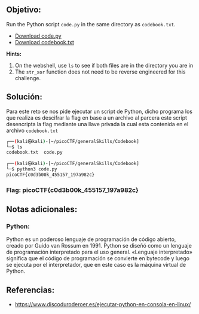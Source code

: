 ## Objetivo:
Run the Python script `code.py` in the same directory as `codebook.txt`.

-   [Download code.py](https://artifacts.picoctf.net/c/102/code.py)
-   [Download codebook.txt](https://artifacts.picoctf.net/c/102/codebook.txt)

**Hints:**
1. On the webshell, use `ls` to see if both files are in the directory you are in
2. The `str_xor` function does not need to be reverse engineered for this challenge.

## Solución:
Para este reto se nos pide ejecutar un script de Python, dicho programa los que realiza es descifrar la flag en base a un archivo al parcera este script desencripta la flag mediante una llave privada la cual esta contenida en el archivo `codebook.txt`

```bash
┌──(kali㉿kali)-[~/picoCTF/generalSkills/Codebook]
└─$ ls              
codebook.txt  code.py
                                                                                
┌──(kali㉿kali)-[~/picoCTF/generalSkills/Codebook]
└─$ python3 code.py 
picoCTF{c0d3b00k_455157_197a982c}
```

### Flag: picoCTF{c0d3b00k_455157_197a982c}

## Notas adicionales:

### Python: 
Python es un poderoso lenguaje de programación de código abierto, creado por Guido van Rossum en 1991. Python se diseñó como un lenguaje de programación interpretado para el uso general. «Lenguaje interpretado» significa que el código de programación se convierte en bytecode y luego se ejecuta por el interpretador, que en este caso es la máquina virtual de Python.

## Referencias:
- https://www.discoduroderoer.es/ejecutar-python-en-consola-en-linux/